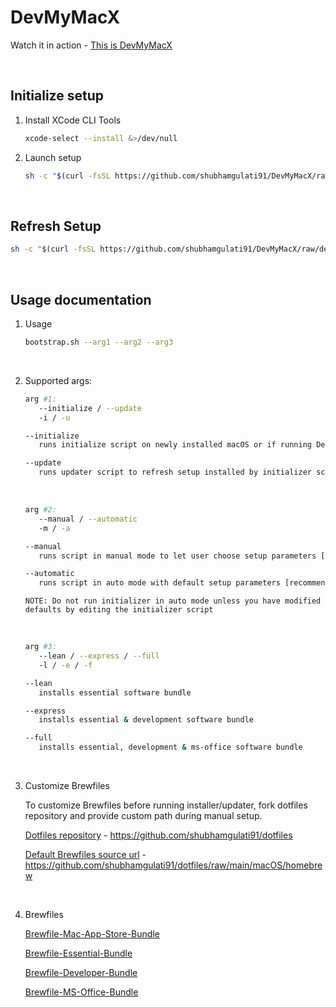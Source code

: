 # DevMyMacX

Watch it in action - [This is DevMyMacX](https://youtu.be/F-dSk_fuaSQ)

&nbsp;

## Initialize setup

1. Install XCode CLI Tools

   ```sh
   xcode-select --install &>/dev/null
   ```

2. Launch setup

   ```sh
   sh -c "$(curl -fsSL https://github.com/shubhamgulati91/DevMyMacX/raw/dev/bootstrap.sh)" "" --initialize --manual --lean
   ```

&nbsp;

## Refresh Setup

```sh
sh -c "$(curl -fsSL https://github.com/shubhamgulati91/DevMyMacX/raw/dev/bootstrap.sh)" "" --update --automatic --express
```

&nbsp;

## Usage documentation

1. Usage

   ```sh
   bootstrap.sh --arg1 --arg2 --arg3
   ```

   &nbsp;

2. Supported args:

   ```sh
   arg #1:
      --initialize / --update
      -i / -u
   ```

   ```sh
   --initialize
      runs initialize script on newly installed macOS or if running DevMyMacX for the first time

   --update
      runs updater script to refresh setup installed by initializer script and to install new software bundles from chosen Brewfiles
   ```

   &nbsp;

   ```sh
   arg #2:
      --manual / --automatic
      -m / -a
   ```

   ```sh
   --manual
      runs script in manual mode to let user choose setup parameters [recommended for initializing setup]

   --automatic
      runs script in auto mode with default setup parameters [recommended for updating setup]
   ```

   ```note
   NOTE: Do not run initializer in auto mode unless you have modified defaults by editing the initializer script
   ```

   &nbsp;

   ```sh
   arg #3:
      --lean / --express / --full
      -l / -e / -f
   ```

   ```sh
   --lean
      installs essential software bundle

   --express
      installs essential & development software bundle

   --full
      installs essential, development & ms-office software bundle
   ```

   &nbsp;

3. Customize Brewfiles

   To customize Brewfiles before running installer/updater, fork dotfiles repository and provide custom path during manual setup.

   [Dotfiles repository](https://github.com/shubhamgulati91/dotfiles) - <https://github.com/shubhamgulati91/dotfiles>

   [Default Brewfiles source url](https://github.com/shubhamgulati91/dotfiles/tree/main/macOS/homebrew) - <https://github.com/shubhamgulati91/dotfiles/raw/main/macOS/homebrew>

   &nbsp;

4. Brewfiles

   [Brewfile-Mac-App-Store-Bundle](https://github.com/shubhamgulati91/dotfiles/blob/main/macOS/homebrew/Brewfile-Mac-App-Store-Bundle)

   [Brewfile-Essential-Bundle](https://github.com/shubhamgulati91/dotfiles/blob/main/macOS/homebrew/Brewfile-Essential-Bundle)

   [Brewfile-Developer-Bundle](https://github.com/shubhamgulati91/dotfiles/blob/main/macOS/homebrew/Brewfile-Developer-Bundle)

   [Brewfile-MS-Office-Bundle](https://github.com/shubhamgulati91/dotfiles/blob/main/macOS/homebrew/Brewfile-MS-Office-Bundle)
